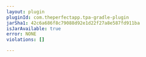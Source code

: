 ```yaml
---
layout: plugin
pluginId: com.theperfectapp.tpa-gradle-plugin
jarSha1: 42c6a686f8c79088d92e1d22f27a8e587fd911ba
isJarAvailable: true
error: NONE
violations: []

---
```

